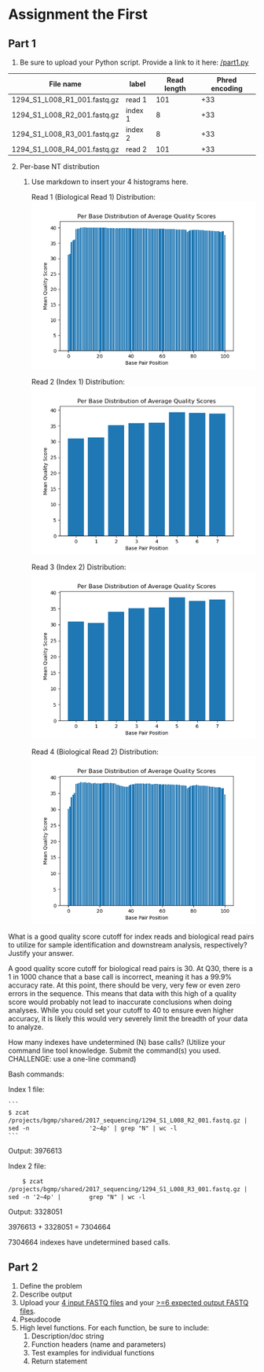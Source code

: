 # Assignment the First

## Part 1
1. Be sure to upload your Python script. Provide a link to it here: [/part1.py](part1/part1.py)

| File name | label | Read length | Phred encoding |
|---|---|---|---|
| 1294_S1_L008_R1_001.fastq.gz | read 1 | 101 | +33 |
| 1294_S1_L008_R2_001.fastq.gz | index 1 | 8 | +33 |
| 1294_S1_L008_R3_001.fastq.gz | index 2 | 8 | +33 |
| 1294_S1_L008_R4_001.fastq.gz | read 2 | 101 | +33 |

2. Per-base NT distribution
    1. Use markdown to insert your 4 histograms here.
    
        Read 1 (Biological Read 1) Distribution:
            ![Read 1 Distribution](part1/read_1.distribution.png)
    
        Read 2 (Index 1) Distribution:
            ![Read 2 Distribution](part1/read_2.distribution.png)
    
        Read 3 (Index 2) Distribution:
            ![Read 3 Distribution](part1/read_3.distribution.png)
        
        Read 4 (Biological Read 2) Distribution: 
            ![Read 4 Distribution](part1/read_4.distribution.png)


What is a good quality score cutoff for index reads and biological read pairs to utilize for sample identification and downstream analysis, respectively? Justify your answer.

A good quality score cutoff for biological read pairs is 30. At Q30, there is a 1 in 1000 chance that a base call is incorrect, meaning it has a 99.9% accuracy rate. At this point, there should be very, very few or even zero errors in the sequence. This means that data with this high of a quality score would probably not lead to inaccurate conclusions when doing analyses. While you could set your cutoff to 40 to ensure even higher accuracy, it is likely this would very severely limit the breadth of your data to analyze. 

How many indexes have undetermined (N) base calls? (Utilize your command line tool knowledge. Submit the command(s) you used. CHALLENGE: use a one-line command)

Bash commands: 
    
Index 1 file: 
    
    ```
    $ zcat /projects/bgmp/shared/2017_sequencing/1294_S1_L008_R2_001.fastq.gz | sed -n                 '2~4p' | grep "N" | wc -l 
    ```
Output: 
    3976613
    
Index 2 file: 
```
    $ zcat /projects/bgmp/shared/2017_sequencing/1294_S1_L008_R3_001.fastq.gz | sed -n '2~4p' |        grep "N" | wc -l 

```
Output: 
    3328051

3976613 + 3328051 = 7304664 

7304664 indexes have undetermined based calls. 


    
## Part 2
1. Define the problem
2. Describe output
3. Upload your [4 input FASTQ files](../TEST-input_FASTQ) and your [>=6 expected output FASTQ files](../TEST-output_FASTQ).
4. Pseudocode
5. High level functions. For each function, be sure to include:
    1. Description/doc string
    2. Function headers (name and parameters)
    3. Test examples for individual functions
    4. Return statement
